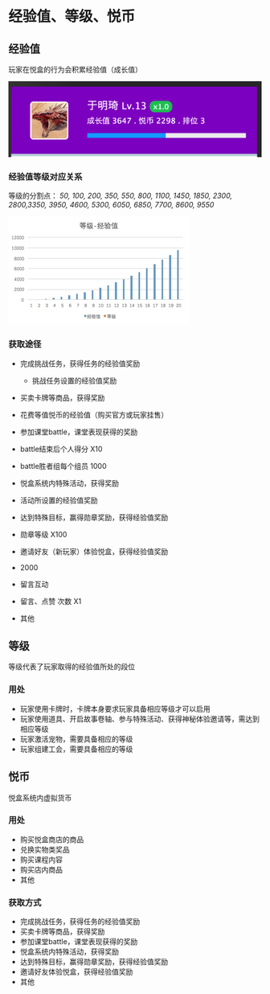 # 经验值、等级、悦币

## 经验值

玩家在悦盒的行为会积累经验值（成长值）

![](.gitbook/assets/ping-mu-kuai-zhao-20181009-23.03.49.png)

### 经验值等级对应关系

等级的分割点： _50, 100, 200, 350, 550, 800, 1100, 1450, 1850, 2300, 2800,3350, 3950, 4600, 5300, 6050, 6850, 7700, 8600, 9550_

![&#x7B49;&#x7EA7;-&#x7ECF;&#x9A8C;&#x503C;&#x5BF9;&#x5E94;&#x5173;&#x7CFB;&#x56FE;](.gitbook/assets/15257865269165.jpg)

### 获取途径

* 完成挑战任务，获得任务的经验值奖励

  + 挑战任务设置的经验值奖励

* 买卖卡牌等商品，获得奖励

+ 花费等值悦币的经验值（购买官方或玩家挂售）

* 参加课堂battle，课堂表现获得的奖励

+ battle结束后个人得分 X10

+ battle胜者组每个组员 1000

* 悦盒系统内特殊活动，获得奖励

+ 活动所设置的经验值奖励 

* 达到特殊目标，赢得勋章奖励，获得经验值奖励 

+ 勋章等级 X100

* 邀请好友（新玩家）体验悦盒，获得经验值奖励 

+ 2000

* 留言互动

+ 留言、点赞 次数 X1

* 其他

## 等级

等级代表了玩家取得的经验值所处的段位

### 用处

* 玩家使用卡牌时，卡牌本身要求玩家具备相应等级才可以启用 
* 玩家使用道具、开启故事卷轴、参与特殊活动、获得神秘体验邀请等，需达到相应等级 
* 玩家激活宠物，需要具备相应的等级 
* 玩家组建工会，需要具备相应的等级

## 悦币

悦盒系统内虚拟货币

### 用处

* 购买悦盒商店的商品 
* 兑换实物类奖品 
* 购买课程内容 
* 购买店内商品 
* 其他

### 获取方式

* 完成挑战任务，获得任务的经验值奖励 
* 买卖卡牌等商品，获得奖励 
* 参加课堂battle，课堂表现获得的奖励 
* 悦盒系统内特殊活动，获得奖励 
* 达到特殊目标，赢得勋章奖励，获得经验值奖励 
* 邀请好友体验悦盒，获得经验值奖励 
* 其他

